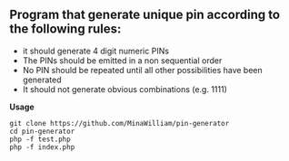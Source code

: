 ## Program that generate unique pin according to the following rules:
- it should generate 4 digit numeric PINs
- The PINs should be emitted in a non sequential order
- No PIN should be repeated until all other possibilities have been generated
- It should not generate obvious combinations (e.g. 1111)

**Usage**

	git clone https://github.com/MinaWilliam/pin-generator
    cd pin-generator
    php -f test.php
    php -f index.php